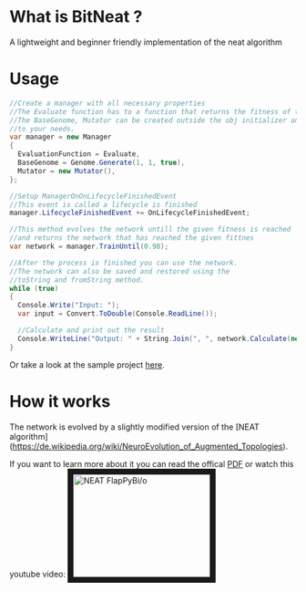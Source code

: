 # What is BitNeat ?
A lightweight and beginner friendly implementation of the neat algorithm

# Usage

```C#
//Create a manager with all necessary properties
//The Evaluate function has to a function that returns the fitness of the current network
//The BaseGenome, Mutator can be created outside the obj initializer and be customized
//to your needs.
var manager = new Manager
{
  EvaluationFunction = Evaluate,
  BaseGenome = Genome.Generate(1, 1, true),
  Mutator = new Mutator(),
};

//Setup ManagerOnOnLifecycleFinishedEvent 
//This event is called a lifecycle is finished
manager.LifecycleFinishedEvent += OnLifecycleFinishedEvent;

//This method evolves the network untill the given fitness is reached
//and returns the network that has reached the given fittnes
var network = manager.TrainUntil(0.98);

//After the process is finished you can use the network.
//The network can also be saved and restored using the 
//toString and fromString method.
while (true)
{
  Console.Write("Input: ");
  var input = Convert.ToDouble(Console.ReadLine());

  //Calculate and print out the result
  Console.WriteLine("Output: " + String.Join(", ", network.Calculate(new[] { input })) + "\n");
}
```

Or take a look at the sample project [here](https://github.com/BitPhinix/BitNeat/blob/master/BitNeat/SampleApplication/Program.cs).

# How it works

The network is evolved by a slightly modified version of the [NEAT algorithm] (https://de.wikipedia.org/wiki/NeuroEvolution_of_Augmented_Topologies).

If you want to learn more about it you can read the offical [PDF](http://nn.cs.utexas.edu/downloads/papers/stanley.ec02.pdf) or watch this youtube video: 
<a href="http://www.youtube.com/watch?feature=player_embedded&v=H4WnRLEG73Q
" target="_blank"><img src="http://img.youtube.com/vi/H4WnRLEG73Q/0.jpg" 
alt="NEAT FlapPyBi/o" width="240" height="180" border="10" /></a>
